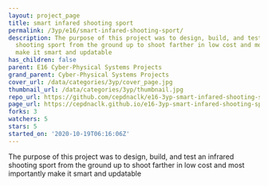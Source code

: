 ```yaml
---
layout: project_page
title: smart infared shooting sport
permalink: /3yp/e16/smart-infared-shooting-sport/
description: The purpose of this project was to design, build, and test an infrared
  shooting sport from the ground up to shoot farther in low cost and most importantly
  make it smart and updatable
has_children: false
parent: E16 Cyber-Physical Systems Projects
grand_parent: Cyber-Physical Systems Projects
cover_url: /data/categories/3yp/cover_page.jpg
thumbnail_url: /data/categories/3yp/thumbnail.jpg
repo_url: https://github.com/cepdnaclk/e16-3yp-smart-infared-shooting-sport
page_url: https://cepdnaclk.github.io/e16-3yp-smart-infared-shooting-sport
forks: 3
watchers: 5
stars: 5
started_on: '2020-10-19T06:16:06Z'
---
```


The purpose of this project was to design, build, and test an infrared shooting sport from the ground up to shoot farther in low cost and most importantly make it smart and updatable